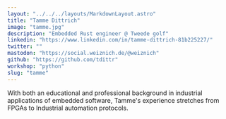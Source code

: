 ```yaml
---
layout: "../../../layouts/MarkdownLayout.astro"
title: "Tamme Dittrich"
image: "tamme.jpg"
description: "Embedded Rust engineer @ Tweede golf"
linkedin: "https://www.linkedin.com/in/tamme-dittrich-81b225227/"
twitter: ""
mastodon: "https://social.weiznich.de/@weiznich"
github: "https://github.com/tdittr"
workshop: "python"
slug: "tamme"
---
```


With both an educational and professional background in industrial applications of embedded software, Tamme's experience stretches from FPGAs to Industrial automation protocols.